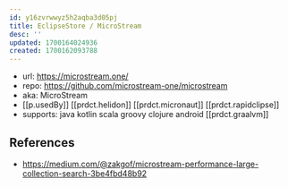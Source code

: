 ```yaml
---
id: y16zvrwwyz5h2aqba3d05pj
title: EclipseStore / MicroStream
desc: ''
updated: 1700164024936
created: 1700162093788
---
```

 
- url: https://microstream.one/
- repo: https://github.com/microstream-one/microstream
- aka: MicroStream
- [[p.usedBy]] [[prdct.helidon]] [[prdct.micronaut]] [[prdct.rapidclipse]]
- supports: java kotlin scala groovy clojure android [[prdct.graalvm]]

## References

- https://medium.com/@zakgof/microstream-performance-large-collection-search-3be4fbd48b92